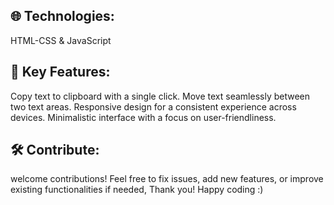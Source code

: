 ## 🌐 Technologies:
 HTML-CSS & JavaScript

## 🚀 Key Features:
Copy text to clipboard with a single click.
Move text seamlessly between two text areas.
Responsive design for a consistent experience across devices.
Minimalistic interface with a focus on user-friendliness.

## 🛠️ Contribute:
welcome contributions! Feel free to fix issues, add new features, or improve existing functionalities if needed, Thank you!
Happy coding :)
